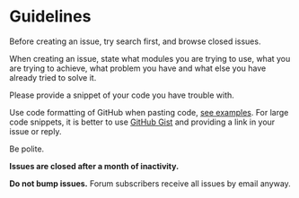 # Guidelines

Before creating an issue, try search first, and browse closed issues.

When creating an issue, state what modules you are trying to use, what you are trying to achieve, what problem you have and what else you have already tried to solve it.

Please provide a snippet of your code you have trouble with.

Use code formatting of GitHub when pasting code, [see examples](https://help.github.com/articles/github-flavored-markdown/#syntax-highlighting). For large code snippets, it is better to use [GitHub Gist](https://gist.github.com/) and providing a link in your issue or reply.

Be polite.

__Issues are closed after a month of inactivity.__

__Do not bump issues.__ Forum subscribers receive all issues by email anyway.
